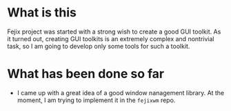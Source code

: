 # What is this
Fejix project was started with a strong wish to create a good GUI toolkit.
As it turned out, creating GUI toolkits is an extremely complex and nontrivial task, so I am going to develop only some tools for such a toolkit.

# What has been done so far

* I came up with a great idea of a good window nanagement library.
  At the moment, I am trying to implement it in the `fejixwm` repo. 
